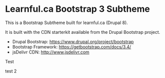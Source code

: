 # Learnful.ca Bootstrap 3 Subtheme

This is a Bootstrap Subtheme built for learnful.ca (Drupal 8).

It is built with the CDN starterkit available from the Drupal Bootstrap project.

* Drupal Bootstrap: https://www.drupal.org/project/bootstrap
* Bootstrap Framework: https://getbootstrap.com/docs/3.4/
* jsDelivr CDN: http://www.jsdelivr.com

Test

test 2